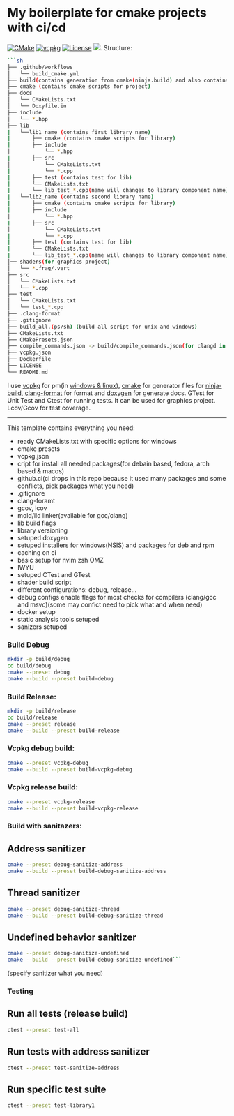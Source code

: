 # My boilerplate for cmake projects with ci/cd

[![CMake](https://img.shields.io/badge/CMake-3.26+-blue.svg)](https://cmake.org/)
[![vcpkg](https://img.shields.io/badge/vcpkg-enabled-green.svg)](https://vcpkg.io/)
[![License](https://img.shields.io/badge/license-MIT-blue.svg)](LICENSE)
[![](https://tokei.rs/b1/gitlab/cppshizoid/cmake_boilerplate)](https://gitlab.com/cppshizoid/cmake_boilerplate).
Structure:

```sh
```sh
├── .github/workflows
│   └── build_cmake.yml
├── build(contains generation from cmake(ninja.build) and also contains compile_commands.json
├── cmake (contains cmake scripts for project)
├── docs
│   └── CMakeLists.txt
│   └── Doxyfile.in  
├── include
│   └── *.hpp
├── lib
|   └──lib1_name (contains first library name)
|		├── cmake (contains cmake scripts for library)
|		├── include
│			└── *.hpp
|		├── src
│			└── CMakeLists.txt
|			└── *.cpp
|		├── test (contains test for lib)
|		└── CMakeLists.txt
|		└── lib_test_*.cpp(name will changes to library component name)
|   └──lib2_name (contains second library name)
|		├── cmake (contains cmake scripts for library)
|		├── include
│			└── *.hpp
|		├── src
│			└── CMakeLists.txt
|			└── *.cpp
|		├── test (contains test for lib)
|		└── CMakeLists.txt
|		└── lib_test_*.cpp(name will changes to library component name)
│── shaders(for graphics project)
│   └── *.frag/.vert
├── src
│   └── CMakeLists.txt
│   └── *.cpp
├── test
│   └── CMakeLists.txt
│   └── test_*.cpp
├── .clang-format
├── .gitignore
├── build_all.(ps/sh) (build all script for unix and windows)
├── CMakeLists.txt
├── CMakePresets.json
├── compile_commands.json -> build/compile_commands.json(for clangd in nvim/vsc)
├── vcpkg.json
├── Dockerfile
├── LICENSE
└── README.md
```

I use  [vcpkg](https://vcpkg.io/en/index.html) for pm(in [windows & linux](https://github.com/cppshizoidS/cmake_boilerplate/tree/vcpkg)), [cmake](https://cmake.org/) for generator files for [ninja-build](https://ninja-build.org/), [clang-format](https://clang.llvm.org/docs/ClangFormat.html) for format and [doxygen](https://www.doxygen.nl/manual/index.html) for generate docs.
GTest for Unit Test and Ctest for running tests. It can be used for graphics project.
Lcov/Gcov for test coverage. 


---
This template contains everything you need:
* ready CMakeLists.txt with specific options for windows 
* cmake presets
* vcpkg.json
* cript for install all needed packages(for debain based, fedora, arch based & macos)
* github.ci(ci drops in this repo because it used many packages and some conflicts, pick packages what you need)
* .gitignore
* clang-foramt
* gcov, lcov
* mold/lld linker(available for gcc/clang)
* lib build flags
* library versioning
* setuped doxygen
* setuped installers for windows(NSIS) and packages for deb and rpm
* caching on ci
* basic setup for nvim zsh OMZ
* IWYU
* setuped CTest and GTest
* shader build script
* different configurations: debug, release...
* debug configs enable flags for most checks for compilers (clang/gcc and msvc)(some may confict need to pick what and when need)
* docker setup
* static analysis tools setuped
* sanizers setuped

### Build Debug

```sh
mkdir -p build/debug
cd build/debug
cmake --preset debug
cmake --build --preset build-debug
```

### Build Release:
```sh
mkdir -p build/release
cd build/release
cmake --preset release
cmake --build --preset build-release
```

### Vcpkg debug build:
```sh
cmake --preset vcpkg-debug
cmake --build --preset build-vcpkg-debug
```

### Vcpkg release  build:
```sh
cmake --preset vcpkg-release
cmake --build --preset build-vcpkg-release
```


### Build with sanitazers:

## Address sanitizer
```sh
cmake --preset debug-sanitize-address
cmake --build --preset build-debug-sanitize-address
```
## Thread sanitizer
```sh
cmake --preset debug-sanitize-thread
cmake --build --preset build-debug-sanitize-thread
```
## Undefined behavior sanitizer
```sh
cmake --preset debug-sanitize-undefined
cmake --build --preset build-debug-sanitize-undefined```
```
(specify sanitizer what you need)

### Testing

## Run all tests (release build)
```sh
ctest --preset test-all
```

## Run tests with address sanitizer
```sh
ctest --preset test-sanitize-address
```

## Run specific test suite
```sh
ctest --preset test-library1
```